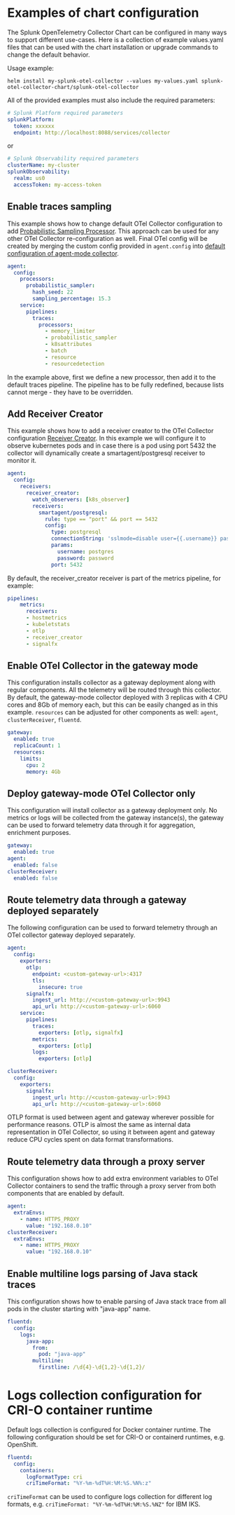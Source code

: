# Examples of chart configuration

The Splunk OpenTelemetry Collector Chart can be configured in many ways to
support different use-cases. Here is a collection of example values.yaml files
that can be used with the chart installation or upgrade commands to change the
default behavior.

Usage example:
```
helm install my-splunk-otel-collector --values my-values.yaml splunk-otel-collector-chart/splunk-otel-collector
```

All of the provided examples must also include the required parameters:

```yaml
# Splunk Platform required parameters
splunkPlatform:
  token: xxxxxx
  endpoint: http://localhost:8088/services/collector
```

or

```yaml
# Splunk Observability required parameters
clusterName: my-cluster
splunkObservability:
  realm: us0
  accessToken: my-access-token
```

## Enable traces sampling

This example shows how to change default OTel Collector configuration to add
[Probabilistic Sampling Processor](https://github.com/open-telemetry/opentelemetry-collector/tree/main/processor/probabilisticsamplerprocessor).
This approach can be used for any other OTel Collector re-configuration as well.
Final OTel config will be created by merging the custom config provided in
`agent.config` into [default configuration of agent-mode
collector](https://github.com/signalfx/splunk-otel-collector-chart/blob/main/helm-charts/splunk-otel-collector/templates/config/_otel-agent.tpl).

```yaml
agent:
  config:
    processors:
      probabilistic_sampler:
        hash_seed: 22
        sampling_percentage: 15.3
    service:
      pipelines:
        traces:
          processors:
            - memory_limiter
            - probabilistic_sampler
            - k8sattributes
            - batch
            - resource
            - resourcedetection
```

In the example above, first we define a new processor, then add it to the
default traces pipeline. The pipeline has to be fully redefined, because
lists cannot merge - they have to be overridden.

## Add Receiver Creator

This example shows how to add a receiver creator to the OTel Collector configuration
[Receiver Creator](https://github.com/open-telemetry/opentelemetry-collector-contrib/tree/main/receiver/receivercreator).
In this example we will configure it to observe kubernetes pods and in case there is a pod
using port 5432 the collector will dynamically create a smartagent/postgresql receiver to monitor it.

```yaml
agent:
  config:
    receivers:
      receiver_creator:
        watch_observers: [k8s_observer]
        receivers:
          smartagent/postgresql:
            rule: type == "port" && port == 5432
            config:
              type: postgresql
              connectionString: 'sslmode=disable user={{.username}} password={{.password}}'
              params:
                username: postgres
                password: password
              port: 5432
```

By default, the receiver_creator receiver is part of the metrics pipeline, for example:
```yaml
pipelines:
    metrics:
      receivers:
      - hostmetrics
      - kubeletstats
      - otlp
      - receiver_creator
      - signalfx
```

## Enable OTel Collector in the gateway mode

This configuration installs collector as a gateway deployment along with
regular components. All the telemetry will be routed through this collector.
By default, the gateway-mode collector deployed with 3 replicas with 4 CPU
cores and 8Gb of memory each, but this can be easily changed as in this example.
`resources` can be adjusted for other components as well: `agent`,
`clusterReceiver`, `fluentd`.

```yaml
gateway:
  enabled: true
  replicaCount: 1
  resources:
    limits:
      cpu: 2
      memory: 4Gb
```

## Deploy gateway-mode OTel Collector only

This configuration will install collector as a gateway deployment only.
No metrics or logs will be collected from the gateway instance(s), the gateway
can be used to forward telemetry data through it for aggregation, enrichment
purposes.

```yaml
gateway:
  enabled: true
agent:
  enabled: false
clusterReceiver:
  enabled: false
```

## Route telemetry data through a gateway deployed separately

The following configuration can be used to forward telemetry through an OTel
collector gateway deployed separately.

```yaml
agent:
  config:
    exporters:
      otlp:
        endpoint: <custom-gateway-url>:4317
        tls:
          insecure: true
      signalfx:
        ingest_url: http://<custom-gateway-url>:9943
        api_url: http://<custom-gateway-url>:6060
    service:
      pipelines:
        traces:
          exporters: [otlp, signalfx]
        metrics:
          exporters: [otlp]
        logs:
          exporters: [otlp]

clusterReceiver:
  config:
    exporters:
      signalfx:
        ingest_url: http://<custom-gateway-url>:9943
        api_url: http://<custom-gateway-url>:6060
```

OTLP format is used between agent and gateway wherever possible for performance
reasons. OTLP is almost the same as internal data representation in OTel
Collector, so using it between agent and gateway reduce CPU cycles spent on
data format transformations.

## Route telemetry data through a proxy server

This configuration shows how to add extra environment variables to OTel
Collector containers to send the traffic through a proxy server from
both components that are enabled by default.

```yaml
agent:
  extraEnvs:
    - name: HTTPS_PROXY
      value: "192.168.0.10"
clusterReceiver:
  extraEnvs:
    - name: HTTPS_PROXY
      value: "192.168.0.10"
```

## Enable multiline logs parsing of Java stack traces

This configuration shows how to enable parsing of Java stack trace from all
pods in the cluster starting with "java-app" name.

```yaml
fluentd:
  config:
    logs:
      java-app:
        from:
          pod: "java-app"
        multiline:
          firstline: /\d{4}-\d{1,2}-\d{1,2}/
```

# Logs collection configuration for CRI-O container runtime

Default logs collection is configured for Docker container runtime.
The following configuration should be set for CRI-O or containerd runtimes,
e.g. OpenShift.

```yaml
fluentd:
  config:
    containers:
      logFormatType: cri
      criTimeFormat: "%Y-%m-%dT%H:%M:%S.%N%:z"
```

`criTimeFormat` can be used to configure logs collection for different log
formats, e.g. `criTimeFormat: "%Y-%m-%dT%H:%M:%S.%NZ"` for IBM IKS.
